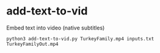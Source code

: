 # add-text-to-vid
Embed text into video (native subtitles)

`python3 add-text-to-vid.py TurkeyFamily.mp4 inputs.txt TurkeyFamilyOut.mp4`